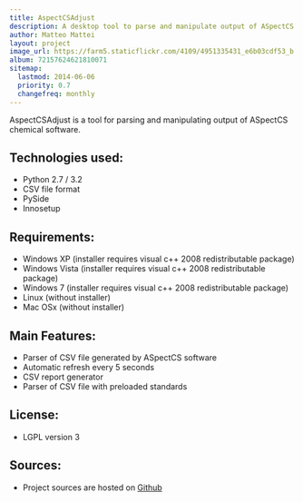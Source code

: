 ```yaml
---
title: AspectCSAdjust
description: A desktop tool to parse and manipulate output of ASpectCS chemical software.
author: Matteo Mattei
layout: project
image_url: https://farm5.staticflickr.com/4109/4951335431_e6b03cdf53_b.jpg
album: 72157624621810071
sitemap:
  lastmod: 2014-06-06
  priority: 0.7
  changefreq: monthly
---
```


AspectCSAdjust is a tool for parsing and manipulating output of ASpectCS chemical software.

Technologies used:
------------------
 - Python 2.7 / 3.2
 - CSV file format
 - PySide
 - Innosetup

Requirements:
-------------
 - Windows XP (installer requires visual c++ 2008 redistributable package)
 - Windows Vista (installer requires visual c++ 2008 redistributable package)
 - Windows 7 (installer requires visual c++ 2008 redistributable package)
 - Linux (without installer)
 - Mac OSx (without installer)

Main Features:
--------------
 - Parser of CSV file generated by ASpectCS software
 - Automatic refresh every 5 seconds
 - CSV report generator
 - Parser of CSV file with preloaded standards

License:
--------
 - LGPL version 3

Sources:
----
 - Project sources are hosted on [Github](https://github.com/matteomattei/AspectCSAdjust)


